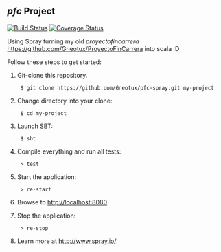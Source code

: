 ## _pfc_ Project

[![Build Status](https://travis-ci.org/spray/spray.png?branch=master)](https://travis-ci.org/Gneotux/pfc-spray)
[![Coverage Status](https://coveralls.io/repos/scoverage/scoverage-samples/badge.png)](https://coveralls.io/r/scoverage/scoverage-samples)

Using Spray turning my old _proyectofincarrera_ https://github.com/Gneotux/ProyectoFinCarrera into scala :D

Follow these steps to get started:

1. Git-clone this repository.

        $ git clone https://github.com/Gneotux/pfc-spray.git my-project

2. Change directory into your clone:

        $ cd my-project

3. Launch SBT:

        $ sbt

4. Compile everything and run all tests:

        > test

5. Start the application:

        > re-start

6. Browse to [http://localhost:8080](http://localhost:8080/)

7. Stop the application:

        > re-stop

8. Learn more at http://www.spray.io/

